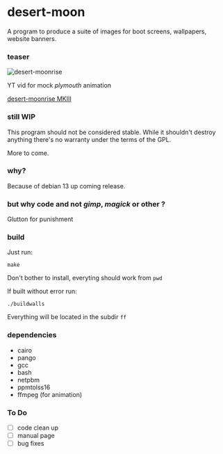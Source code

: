 # desert-moon
A program to produce a suite of images for boot screens, wallpapers, website banners.

### teaser

![desert-moonrise](https://01micko.github.io/artwork/desert-moonriseFHD.png)

YT vid for mock *plymouth* animation

[desert-moonrise MKIII](https://youtu.be/llRHfF6z-qM)

### still WIP

This program should not be considered stable. While it shouldn't destroy anything
there's no warranty under the terms of the GPL.

More to come.

### why?

Because of debian 13 up coming release.

### but why code and not *gimp*, *magick* or other ?

Glutton for punishment

### build

Just run:

```
make
```

Don't bother to install, everyting should work from `pwd`

If built without error run:

```
./buildwalls
```

Everything will be located in the subdir `ff`

### dependencies

 - cairo
 - pango
 - gcc
 - bash
 - netpbm
 - ppmtolss16
 - ffmpeg (for animation)

### To Do

 - [ ] code clean up
 - [ ] manual page
 - [ ] bug fixes
